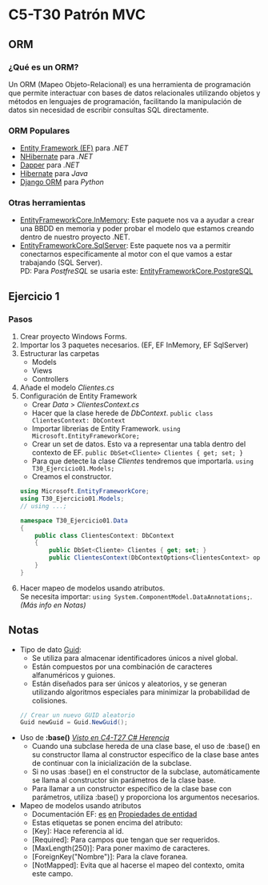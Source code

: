 # C5-T30 Patrón MVC
## ORM
### ¿Qué es un ORM?
Un ORM (Mapeo Objeto-Relacional) es una herramienta de programación que permite interactuar con bases de datos relacionales utilizando objetos y métodos en lenguajes de programación, facilitando la manipulación de datos sin necesidad de escribir consultas SQL directamente.

### ORM Populares
- [Entity Framework (EF)](https://www.nuget.org/packages/Microsoft.EntityFrameworkCore/7.0.10) para *.NET*
- [NHibernate](https://nhibernate.info/) para *.NET*
- [Dapper](https://www.learndapper.com/) para *.NET*
- [Hibernate](https://hibernate.org/) para *Java*
- [Django ORM](https://docs.djangoproject.com/en/4.2/topics/db/queries/) para *Python*

### Otras herramientas
- [EntityFrameworkCore.InMemory](https://www.nuget.org/packages/Microsoft.EntityFrameworkCore.InMemory/7.0.10): Este paquete nos va a ayudar a crear una BBDD en memoria y poder probar el modelo que estamos creando dentro de nuestro proyecto .NET.
- [EntityFrameworkCore.SqlServer](https://www.nuget.org/packages/Microsoft.EntityFrameworkCore.SqlServer/7.0.10): Este paquete nos va a permitir conectarnos especificamente al motor con el que vamos a estar trabajando (SQL Server).<br>
PD: Para *PostfreSQL* se usaria este: [EntityFrameworkCore.PostgreSQL](https://www.nuget.org/packages/Npgsql.EntityFrameworkCore.PostgreSQL/)

## Ejercicio 1
### Pasos
1. Crear proyecto Windows Forms.
2. Importar los 3 paquetes necesarios. (EF, EF InMemory, EF SqlServer)
3. Estructurar las carpetas
    - Models
    - Views
    - Controllers
4. Añade el modelo *Clientes.cs*
5. Configuración de Entity Framework
    - Crear *Data* > *ClientesContext.cs*
    - Hacer que la clase herede de *DbContext*. `public class ClientesContext: DbContext`
    - Importar librerias de Entity Framework. `using Microsoft.EntityFrameworkCore;`
    - Crear un set de datos. Esto va a representar una tabla dentro del contexto de EF. `public DbSet<Cliente> Clientes { get; set; }`
    - Para que detecte la clase *Clientes* tendremos que importarla. `using T30_Ejercicio01.Models;`
    - Creamos el constructor.
    ```csharp
    using Microsoft.EntityFrameworkCore;
    using T30_Ejercicio01.Models;
    // using ...;

    namespace T30_Ejercicio01.Data
    {
        public class ClientesContext: DbContext
        {
            public DbSet<Cliente> Clientes { get; set; }
            public ClientesContext(DbContextOptions<ClientesContext> options) :base(options) { }
        }
    }
    ```
6. Hacer mapeo de modelos usando atributos.<br>Se necesita importar: `using System.ComponentModel.DataAnnotations;`. *(Más info en Notas)*

## Notas
- Tipo de dato [Guid](https://learn.microsoft.com/es-es/dotnet/api/system.guid?view=net-7.0):
    - Se utiliza para almacenar identificadores únicos a nivel global.
    - Están compuestos por una combinación de caracteres alfanuméricos y guiones.
    - Están diseñados para ser únicos y aleatorios, y se generan utilizando algoritmos especiales para minimizar la probabilidad de colisiones.
    ```csharp
    // Crear un nuevo GUID aleatorio
    Guid newGuid = Guid.NewGuid();
    ```
- Uso de **:base()** *[Visto en C4-T27 C# Herencia](https://github.com/santiarroyave/sao-fe-gc-ejercicios-c4-T27-c-sharp-herencia-08-2023)*
    - Cuando una subclase hereda de una clase base, el uso de :base() en su constructor llama al constructor específico de la clase base antes de continuar con la inicialización de la subclase.
    - Si no usas :base() en el constructor de la subclase, automáticamente se llama al constructor sin parámetros de la clase base.
    - Para llamar a un constructor específico de la clase base con parámetros, utiliza :base() y proporciona los argumentos necesarios.
- Mapeo de modelos usando atributos
    - Documentación EF: [es](https://learn.microsoft.com/es-es/ef/core/modeling/)
    [en](https://learn.microsoft.com/en-us/ef/core/modeling/)
    [Propiedades de entidad](https://learn.microsoft.com/es-es/ef/core/modeling/entity-properties)
    - Estas etiquetas se ponen encima del atributo:
    - [Key]: Hace referencia al id.
    - [Required]: Para campos que tengan que ser requeridos.
    - [MaxLength(250)]: Para poner maximo de caracteres.
    - [ForeignKey("Nombre")]: Para la clave foranea.
    - [NotMapped]: Evita que al hacerse el mapeo del contexto, omita este campo.